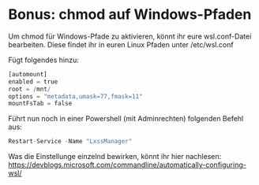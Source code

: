 # Bonus: chmod auf Windows-Pfaden

Um chmod für Windows-Pfade zu aktivieren, könnt ihr eure wsl.conf-Datei bearbeiten. Diese findet ihr in euren Linux Pfaden unter /etc/wsl.conf

Fügt folgendes hinzu:

```python
[automount]
enabled = true
root = /mnt/
options = "metadata,umask=77,fmask=11"
mountFsTab = false
```

Führt nun noch in einer Powershell (mit Adminrechten) folgenden Befehl aus:

```python
Restart-Service -Name "LxssManager"
```

Was die Einstellunge einzelnd bewirken, könnt ihr hier nachlesen:
https://devblogs.microsoft.com/commandline/automatically-configuring-wsl/
